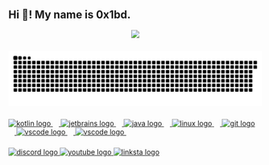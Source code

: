 <h2 align="left">Hi 👋! My name is 0x1bd.</h2>

<div align="center">
  <img src="https://profile-counter.glitch.me/0x1bd/count.svg?"  />
</div>

###

<img src="https://raw.githubusercontent.com/0x1bd/0x1bd/output/snake.svg" alt="Snake animation" />

###

<div align="left">
  <div align="left">
  <a href="https://kotlinlang.org/"> 
    <img src="https://cdn.jsdelivr.net/gh/devicons/devicon/icons/kotlin/kotlin-original.svg" height="40" alt="kotlin logo"  />
    <img width="12" />
  <a/>
  
  <a href="https://www.jetbrains.com/idea/"> 
    <img src="https://cdn.jsdelivr.net/gh/devicons/devicon/icons/intellij/intellij-original.svg" height="40" alt="jetbrains logo"  />
    <img width="12" />
  <a/>
    
  <a href="https://www.java.com/"> 
    <img src="https://cdn.jsdelivr.net/gh/devicons/devicon/icons/java/java-original.svg" height="40" alt="java logo"  />
    <img width="12" />
  <a/>
  
  <a href="https://linux.org/"> 
    <img src="https://cdn.jsdelivr.net/gh/devicons/devicon/icons/linux/linux-original.svg" height="40" alt="linux logo"  />
    <img width="12" />
  <a/>
  
  <a href="https://git-scm.com/"> 
    <img src="https://cdn.jsdelivr.net/gh/devicons/devicon/icons/git/git-original.svg" height="40" alt="git logo"  />
    <img width="12" />
  <a/>
  

  
  <a href="https://code.visualstudio.com/"> 
    <img src="https://cdn.jsdelivr.net/gh/devicons/devicon/icons/vscode/vscode-original.svg" height="40" alt="vscode logo"  />
    <img width="12" />
  <a/>
  
  <a href="https://www.raspberrypi.com/"> 
    <img src="https://cdn.jsdelivr.net/gh/devicons/devicon/icons/raspberrypi/raspberrypi-original.svg" height="40" alt="vscode logo"  />
    <img width="12" />
  <a/>
</div>
</div>

###

<div align="left">
  <a href="https://discord.com/users/1005779752369524768" target="_blank">
    <img src="https://raw.githubusercontent.com/maurodesouza/profile-readme-generator/master/src/assets/icons/social/discord/default.svg" width="52" height="40" alt="discord logo"  />
  </a>
  <a href="https://www.youtube.com/channel/UC_fDmCCzbgpavUu98WT02iA" target="_blank">
    <img src="https://raw.githubusercontent.com/maurodesouza/profile-readme-generator/master/src/assets/icons/social/youtube/default.svg" width="52" height="40" alt="youtube logo"  />
  </a>
  <a href="https://linksta.cc/@0x1bd" target="_blank">
    <img src="https://linksta.cc/assets/linkstack/images/logo-animated.svg" width="52" height="40" alt="linksta logo"  />
  </a>
</div>

###
